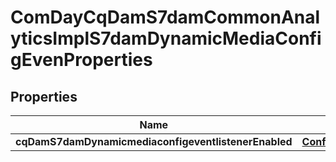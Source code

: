

# ComDayCqDamS7damCommonAnalyticsImplS7damDynamicMediaConfigEvenProperties

## Properties

Name | Type | Description | Notes
------------ | ------------- | ------------- | -------------
**cqDamS7damDynamicmediaconfigeventlistenerEnabled** | [**ConfigNodePropertyBoolean**](ConfigNodePropertyBoolean.md) |  |  [optional]



